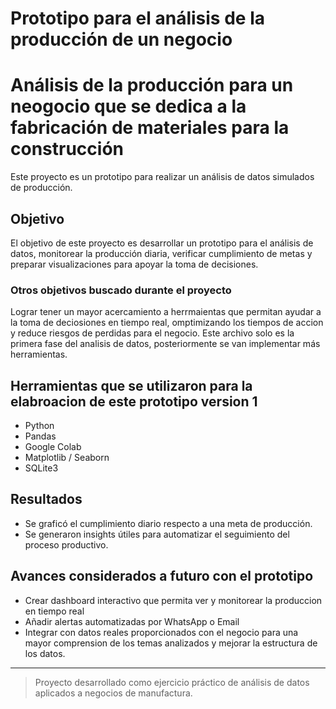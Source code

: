 # Prototipo para el análisis de la producción de un negocio

# Análisis de la producción para un neogocio que se dedica a la fabricación de materiales para la construcción

Este proyecto es un prototipo para realizar un análisis de datos simulados de producción.

## Objetivo

El objetivo de este proyecto es desarrollar un prototipo para el análisis de datos, monitorear la producción diaria, verificar cumplimiento de metas y preparar visualizaciones para apoyar la toma de decisiones.

### Otros objetivos buscado durante el proyecto

Lograr tener un mayor acercamiento a herrmaientas que permitan ayudar a la toma de deciosiones en tiempo real, omptimizando los tiempos de accion y reduce riesgos de perdidas para el negocio.
Este archivo solo es la primera fase del analisis de datos, posteriormente se van implementar más herramientas.

## Herramientas que se utilizaron para la elabroacion de este prototipo version 1

- Python
- Pandas
- Google Colab
- Matplotlib / Seaborn
- SQLite3

## Resultados

- Se graficó el cumplimiento diario respecto a una meta de producción.
- Se generaron insights útiles para automatizar el seguimiento del proceso productivo.

## Avances considerados a futuro con el prototipo

- Crear dashboard interactivo que permita ver y monitorear la produccion en tiempo real 
- Añadir alertas automatizadas por WhatsApp o Email
- Integrar con datos reales proporcionados con el negocio para una mayor comprension de los temas analizados y mejorar la estructura de los datos.

---

> Proyecto desarrollado como ejercicio práctico de análisis de datos aplicados a negocios de manufactura.
